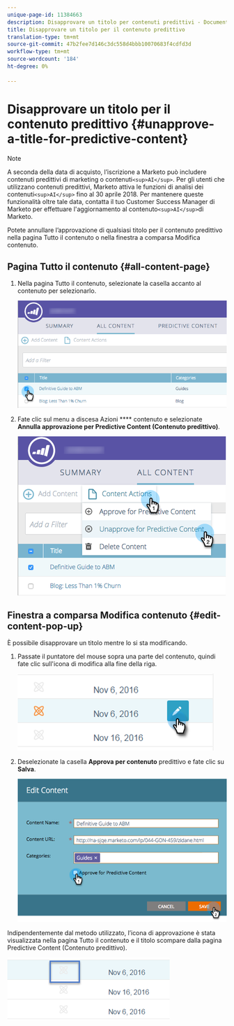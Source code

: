 ```yaml
---
unique-page-id: 11384663
description: Disapprovare un titolo per contenuti predittivi - Documenti Marketo - Documentazione prodotto
title: Disapprovare un titolo per il contenuto predittivo
translation-type: tm+mt
source-git-commit: 47b2fee7d146c3dc558d4bbb10070683f4cdfd3d
workflow-type: tm+mt
source-wordcount: '184'
ht-degree: 0%

---
```



# Disapprovare un titolo per il contenuto predittivo {#unapprove-a-title-for-predictive-content}

>[!NOTE]
>
>A seconda della data di acquisto, l’iscrizione a Marketo può includere contenuti predittivi di marketing o contenuti`<sup>AI</sup>`. Per gli utenti che utilizzano contenuti predittivi, Marketo attiva le funzioni di analisi dei contenuti`<sup>AI</sup>` fino al 30 aprile 2018. Per mantenere queste funzionalità oltre tale data, contatta il tuo Customer Success Manager di Marketo per effettuare l&#39;aggiornamento al contenuto`<sup>AI</sup>`di Marketo.

Potete annullare l’approvazione di qualsiasi titolo per il contenuto predittivo nella pagina Tutto il contenuto o nella finestra a comparsa Modifica contenuto.

## Pagina Tutto il contenuto {#all-content-page}

1. Nella pagina Tutto il contenuto, selezionate la casella accanto al contenuto per selezionarlo.

   ![](assets/image2017-10-3-9-3a18-3a38.png)

1. Fate clic sul menu a discesa Azioni **** contenuto e selezionate **Annulla approvazione per Predictive Content (Contenuto predittivo)**.

   ![](assets/image2017-10-3-9-3a19-3a20.png)

## Finestra a comparsa Modifica contenuto {#edit-content-pop-up}

È possibile disapprovare un titolo mentre lo si sta modificando.

1. Passate il puntatore del mouse sopra una parte del contenuto, quindi fate clic sull&#39;icona di modifica alla fine della riga.

   ![](assets/click-icon-hand.png)

1. Deselezionate la casella **Approva per contenuto** predittivo e fate clic su **Salva**.

   ![](assets/image2017-10-3-9-3a20-3a17.png)

Indipendentemente dal metodo utilizzato, l’icona di approvazione è stata visualizzata nella pagina Tutto il contenuto e il titolo scompare dalla pagina Predictive Content (Contenuto predittivo).

![](assets/unapprove-content-no-icon.png)

